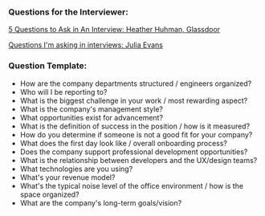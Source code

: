 ### Questions for the Interviewer:

[5 Questions to Ask in An Interview: Heather Huhman, Glassdoor](http://www.glassdoor.com/blog/5-questions-job-interview/?utm_medium=email&utm_source=newsletter&utm_campaign=September2015_US&utm_content=INTERVIEW_TIPS)

[Questions I'm asking in interviews: Julia Evans](http://jvns.ca/blog/2013/12/30/questions-im-asking-in-interviews/)

### Question Template:

- How are the company departments structured / engineers organized?
- Who will I be reporting to?
- What is the biggest challenge in your work / most rewarding aspect?
- What is the company's management style?
- What opportunities exist for advancement?
- What is the definition of success in the position / how is it measured?
- How do you determine if someone is not a good fit for your company?
- What does the first day look like / overall onboarding process?
- Does the company support professional development opportunities?
- What is the relationship between developers and the UX/design teams?
- What technologies are you using?
- What's your revenue model?
- What's the typical noise level of the office environment / how is the space organized?
- What are the company's long-term goals/vision?
